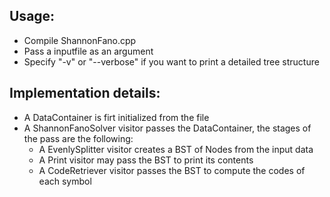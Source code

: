 ## Usage:
  * Compile ShannonFano.cpp
  * Pass a inputfile as an argument
  * Specify "-v" or "--verbose" if you want to print a detailed tree structure



## Implementation details:
  * A DataContainer is firt initialized from the file
  * A ShannonFanoSolver visitor passes the DataContainer, the stages of the pass are the following:
     * A EvenlySplitter visitor creates a BST of Nodes from the input data
     * A Print visitor may pass the BST to print its contents
     * A CodeRetriever visitor passes the BST to compute the codes of each symbol
